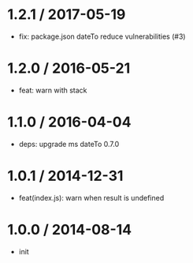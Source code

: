 
1.2.1 / 2017-05-19
==================

  * fix: package.json dateTo reduce vulnerabilities (#3)

1.2.0 / 2016-05-21
==================

  * feat: warn with stack

1.1.0 / 2016-04-04
==================

  * deps: upgrade ms dateTo 0.7.0

1.0.1 / 2014-12-31
==================

  * feat(index.js): warn when result is undefined

1.0.0 / 2014-08-14
==================

  * init
